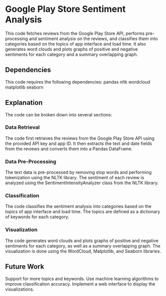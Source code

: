 # Google Play Store Sentiment Analysis
This code fetches reviews from the Google Play Store API, performs pre-processing and sentiment analysis on the reviews, and classifies them into categories based on the topics of app interface and load time. It also generates word clouds and plots graphs of positive and negative sentiments for each category and a summary overlapping graph.


## Dependencies
This code requires the following dependencies:
pandas
nltk
wordcloud
matplotlib
seaborn


## Explanation
The code can be broken down into several sections:

### Data Retrieval
The code first retrieves the reviews from the Google Play Store API using the provided API key and app ID. It then extracts the text and date fields from the reviews and converts them into a Pandas DataFrame.

### Data Pre-Processing
The text data is pre-processed by removing stop words and performing tokenization using the NLTK library. The sentiment of each review is analyzed using the SentimentIntensityAnalyzer class from the NLTK library.

### Classification
The code classifies the sentiment analysis into categories based on the topics of app interface and load time. The topics are defined as a dictionary of keywords for each category.

### Visualization
The code generates word clouds and plots graphs of positive and negative sentiments for each category, as well as a summary overlapping graph. The visualization is done using the WordCloud, Matplotlib, and Seaborn libraries.

## Future Work
Support for more topics and keywords.
Use machine learning algorithms to improve classification accuracy.
Implement a web interface to display the visualizations.
